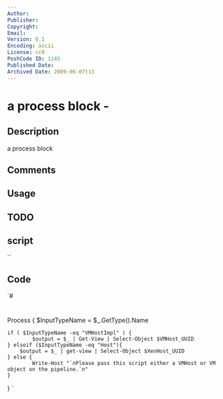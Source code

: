 ```yaml
---
Author: 
Publisher: 
Copyright: 
Email: 
Version: 0.1
Encoding: ascii
License: cc0
PoshCode ID: 1145
Published Date: 
Archived Date: 2009-06-07t13
---
```


# a process block - 

## Description

a process block

## Comments



## Usage



## TODO



## script

``

## Code

`#
 #
 Process { 
 	$InputTypeName = $_.GetType().Name 
     
 	if ( $InputTypeName -eq "VMHostImpl" ) { 
         	$output = $_ | Get-View | Select-Object $VMHost_UUID 
 	} elseif ($InputTypeName -eq "Host"){
 		$output = $_ | get-view | Select-Object $XenHost_UUID 
 	} else { 
 	        Write-Host "`nPlease pass this script either a VMHost or VM object on the pipeline.`n" 
 	} 
 }
`


